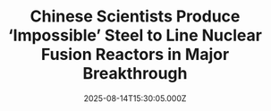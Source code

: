 ---
title: "Chinese Scientists Produce ‘Impossible’ Steel to Line Nuclear Fusion Reactors in Major Breakthrough"
date: 2025-08-14T15:30:05.000Z
category: Human Kindness
externalLink: "https://www.goodnewsnetwork.org/chinese-scientists-produce-impossible-steel-to-line-nuclear-fusion-reactors-in-major-breakthrough/"
image: ""
excerpt: "China has forged a type of steel that can withstand the extremely low temperatures and magnetic fields needed to sustain nuclear fusion reactions. Creating such a material with steel is a feat previously thought impossible by experts working on the famous ITER project in France, of which the leader of this new steel project was […] The post Chinese Scientists…"
---